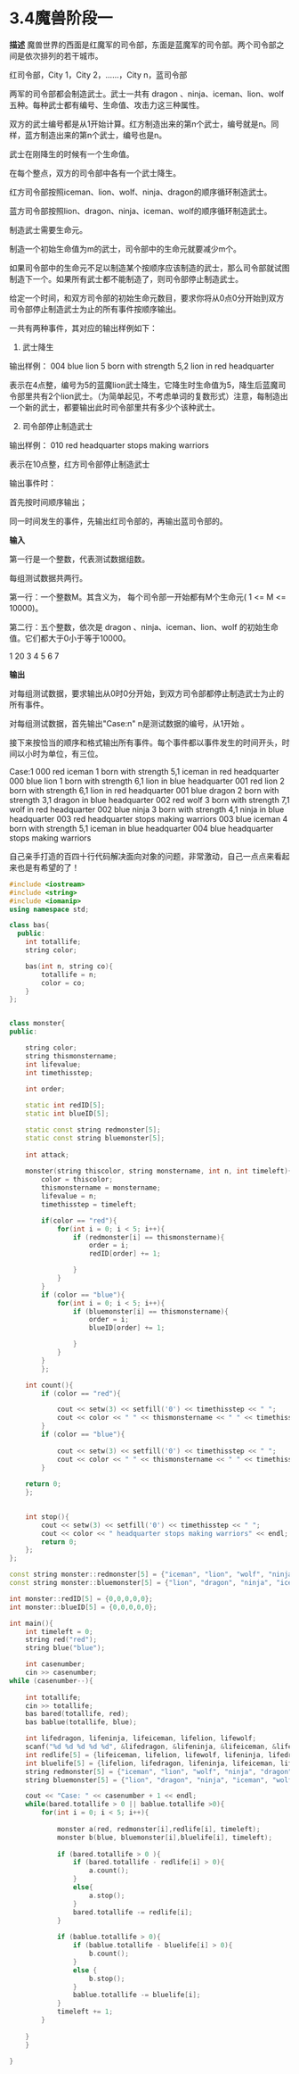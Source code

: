 # 3.4魔兽阶段一
**描述**
魔兽世界的西面是红魔军的司令部，东面是蓝魔军的司令部。两个司令部之间是依次排列的若干城市。

红司令部，City 1，City 2，……，City n，蓝司令部

两军的司令部都会制造武士。武士一共有 dragon 、ninja、iceman、lion、wolf 五种。每种武士都有编号、生命值、攻击力这三种属性。

双方的武士编号都是从1开始计算。红方制造出来的第n个武士，编号就是n。同样，蓝方制造出来的第n个武士，编号也是n。

武士在刚降生的时候有一个生命值。

在每个整点，双方的司令部中各有一个武士降生。

红方司令部按照iceman、lion、wolf、ninja、dragon的顺序循环制造武士。

蓝方司令部按照lion、dragon、ninja、iceman、wolf的顺序循环制造武士。

制造武士需要生命元。

制造一个初始生命值为m的武士，司令部中的生命元就要减少m个。

如果司令部中的生命元不足以制造某个按顺序应该制造的武士，那么司令部就试图制造下一个。如果所有武士都不能制造了，则司令部停止制造武士。

给定一个时间，和双方司令部的初始生命元数目，要求你将从0点0分开始到双方司令部停止制造武士为止的所有事件按顺序输出。

一共有两种事件，其对应的输出样例如下：

1) 武士降生

输出样例： 004 blue lion 5 born with strength 5,2 lion in red headquarter

表示在4点整，编号为5的蓝魔lion武士降生，它降生时生命值为5，降生后蓝魔司令部里共有2个lion武士。（为简单起见，不考虑单词的复数形式）注意，每制造出一个新的武士，都要输出此时司令部里共有多少个该种武士。

2) 司令部停止制造武士

输出样例： 010 red headquarter stops making warriors

表示在10点整，红方司令部停止制造武士

输出事件时：

首先按时间顺序输出；

同一时间发生的事件，先输出红司令部的，再输出蓝司令部的。

**输入**

第一行是一个整数，代表测试数据组数。

每组测试数据共两行。

第一行：一个整数M。其含义为， 每个司令部一开始都有M个生命元( 1 <= M <= 10000)。

第二行：五个整数，依次是 dragon 、ninja、iceman、lion、wolf 的初始生命值。它们都大于0小于等于10000。

1
20
3 4 5 6 7

**输出**

对每组测试数据，要求输出从0时0分开始，到双方司令部都停止制造武士为止的所有事件。

对每组测试数据，首先输出"Case:n" n是测试数据的编号，从1开始 。

接下来按恰当的顺序和格式输出所有事件。每个事件都以事件发生的时间开头，时间以小时为单位，有三位。

Case:1
000 red iceman 1 born with strength 5,1 iceman in red headquarter
000 blue lion 1 born with strength 6,1 lion in blue headquarter
001 red lion 2 born with strength 6,1 lion in red headquarter
001 blue dragon 2 born with strength 3,1 dragon in blue headquarter
002 red wolf 3 born with strength 7,1 wolf in red headquarter
002 blue ninja 3 born with strength 4,1 ninja in blue headquarter
003 red headquarter stops making warriors
003 blue iceman 4 born with strength 5,1 iceman in blue headquarter
004 blue headquarter stops making warriors


自己亲手打造的百四十行代码解决面向对象的问题，非常激动，自己一点点来看起来也是有希望的了！

```c++
#include <iostream>
#include <string>
#include <iomanip>
using namespace std;

class bas{
  public:   
    int totallife;
    string color;

    bas(int n, string co){
        totallife = n;
        color = co;
    }    
};


class monster{
public:

    string color;
    string thismonstername;
    int lifevalue;
    int timethisstep;
    
    int order;

    static int redID[5];
    static int blueID[5];

    static const string redmonster[5];
    static const string bluemonster[5];       
   
    int attack;
    
    monster(string thiscolor, string monstername, int n, int timeleft){
        color = thiscolor;
        thismonstername = monstername;
        lifevalue = n;
        timethisstep = timeleft;

        if(color == "red"){       
            for(int i = 0; i < 5; i++){
                if (redmonster[i] == thismonstername){
                    order = i;
                    redID[order] += 1;

                }
            }
        }
        if (color == "blue"){          
            for(int i = 0; i < 5; i++){
                if (bluemonster[i] == thismonstername){
                    order = i;
                    blueID[order] += 1;

                }
            }     
        }
        };

    int count(){
        if (color == "red"){     

            cout << setw(3) << setfill('0') << timethisstep << " ";
            cout << color << " " << thismonstername << " " << timethisstep + 1 << " born with strength " << lifevalue << ", " << redID[order] << " " << thismonstername << " in " << color << " headqurter" << endl;     
        }
        if (color == "blue"){
             
            cout << setw(3) << setfill('0') << timethisstep << " ";
            cout << color << " " << thismonstername << " " << timethisstep + 1 << " born with strength " << lifevalue << ", " << blueID[order]  << " " << thismonstername << " in " << color << " headqurter" << endl;     
        }
        
    return 0;
    };
     

    int stop(){
        cout << setw(3) << setfill('0') << timethisstep << " ";
        cout << color << " headquarter stops making warriors" << endl;
        return 0;
    };
};

const string monster::redmonster[5] = {"iceman", "lion", "wolf", "ninja", "dragon"};
const string monster::bluemonster[5] = {"lion", "dragon", "ninja", "iceman", "wolf"};

int monster::redID[5] = {0,0,0,0,0};
int monster::blueID[5] = {0,0,0,0,0};

int main(){
    int timeleft = 0;
    string red("red");
    string blue("blue");

    int casenumber;
    cin >> casenumber;
while (casenumber--){
    
    int totallife;
    cin >> totallife;
    bas bared(totallife, red);
    bas bablue(totallife, blue);

    int lifedragon, lifeninja, lifeiceman, lifelion, lifewolf;
    scanf("%d %d %d %d %d", &lifedragon, &lifeninja, &lifeiceman, &lifelion, &lifewolf);
    int redlife[5] = {lifeiceman, lifelion, lifewolf, lifeninja, lifedragon};
    int bluelife[5] = {lifelion, lifedragon, lifeninja, lifeiceman, lifewolf};
    string redmonster[5] = {"iceman", "lion", "wolf", "ninja", "dragon"};
    string bluemonster[5] = {"lion", "dragon", "ninja", "iceman", "wolf"};

    cout << "Case: " << casenumber + 1 << endl;
    while(bared.totallife > 0 || bablue.totallife >0){
        for(int i = 0; i < 5; i++){
            
            monster a(red, redmonster[i],redlife[i], timeleft);
            monster b(blue, bluemonster[i],bluelife[i], timeleft);
           
            if (bared.totallife > 0 ){
                if (bared.totallife - redlife[i] > 0){               
                    a.count();               
                }
                else{             
                    a.stop();
                }
                bared.totallife -= redlife[i];
            }
            
            if (bablue.totallife > 0){
                if (bablue.totallife - bluelife[i] > 0){
                    b.count();
                }
                else {
                    b.stop();
                }
                bablue.totallife -= bluelife[i];
            }          
            timeleft += 1;
        }
       
    }
    }
    
}
```

